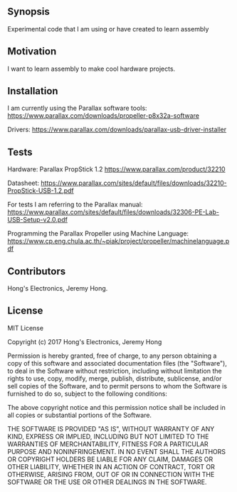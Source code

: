 ## Synopsis

Experimental code that I am using or have created to learn assembly

## Motivation

I want to learn assembly to make cool hardware projects.

## Installation

I am currently using the Parallax software tools: https://www.parallax.com/downloads/propeller-p8x32a-software

Drivers: https://www.parallax.com/downloads/parallax-usb-driver-installer

## Tests

Hardware: Parallax PropStick 1.2
https://www.parallax.com/product/32210

Datasheet: https://www.parallax.com/sites/default/files/downloads/32210-PropStick-USB-1.2.pdf

For tests I am referring to the Parallax manual:
https://www.parallax.com/sites/default/files/downloads/32306-PE-Lab-USB-Setup-v2.0.pdf

Programming the Parallax Propeller using Machine Language:
https://www.cp.eng.chula.ac.th/~piak/project/propeller/machinelanguage.pdf

## Contributors

Hong's Electronics, Jeremy Hong.

## License

MIT License

Copyright (c) 2017 Hong's Electronics, Jeremy Hong

Permission is hereby granted, free of charge, to any person obtaining a copy
of this software and associated documentation files (the "Software"), to deal
in the Software without restriction, including without limitation the rights
to use, copy, modify, merge, publish, distribute, sublicense, and/or sell
copies of the Software, and to permit persons to whom the Software is
furnished to do so, subject to the following conditions:

The above copyright notice and this permission notice shall be included in all
copies or substantial portions of the Software.

THE SOFTWARE IS PROVIDED "AS IS", WITHOUT WARRANTY OF ANY KIND, EXPRESS OR
IMPLIED, INCLUDING BUT NOT LIMITED TO THE WARRANTIES OF MERCHANTABILITY,
FITNESS FOR A PARTICULAR PURPOSE AND NONINFRINGEMENT. IN NO EVENT SHALL THE
AUTHORS OR COPYRIGHT HOLDERS BE LIABLE FOR ANY CLAIM, DAMAGES OR OTHER
LIABILITY, WHETHER IN AN ACTION OF CONTRACT, TORT OR OTHERWISE, ARISING FROM,
OUT OF OR IN CONNECTION WITH THE SOFTWARE OR THE USE OR OTHER DEALINGS IN THE
SOFTWARE.
